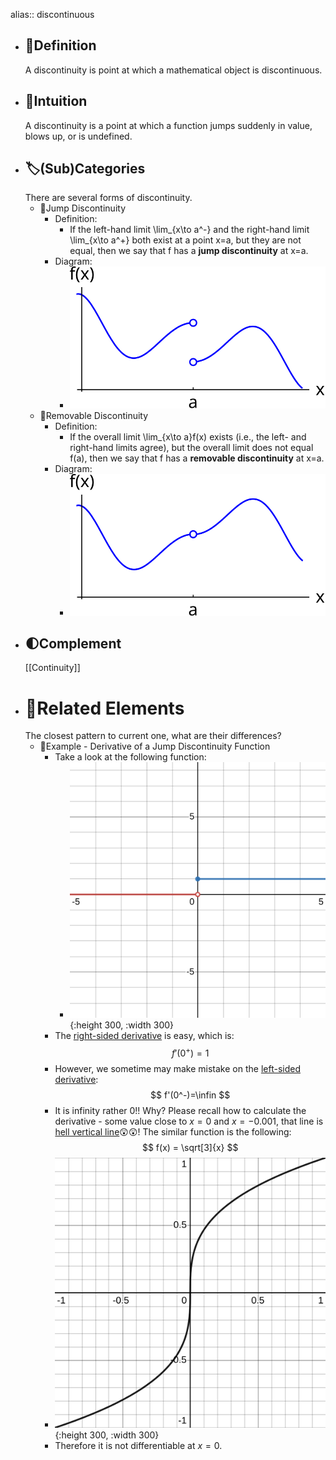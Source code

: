 alias:: discontinuous

- ## 📝Definition
  A discontinuity is point at which a mathematical object is discontinuous.
- ## 🧠Intuition
  A discontinuity is a point at which a function jumps suddenly in value, blows up, or is undefined.
- ## 🏷(Sub)Categories
  There are several forms of discontinuity.
	- 📌Jump Discontinuity
		- Definition:
			- If the left-hand limit \lim_{x\to a^-} and the right-hand limit \lim_{x\to a^+} both exist at a point x=a, but they are not equal, then we say that f has a **jump discontinuity** at x=a.
		- Diagram:
			- ![name](../assets/images_u0lim2_jump.svg)
	- 📌Removable Discontinuity
		- Definition:
			- If the overall limit \lim_{x\to a}f(x) exists (i.e., the left- and right-hand limits agree), but the overall limit does not equal f(a), then we say that f has a **removable discontinuity** at x=a.
		- Diagram:
			- ![name](../assets/images_u0lim2_removable.svg)
- ## 🌓Complement
  [[Continuity]]
- # 🧬Related Elements
   The closest pattern to current one, what are their differences?
	- 📌Example - Derivative of a Jump Discontinuity Function
		- Take a look at the following function:
			- ![name](../assets/images_u1der2_heavyside.svg){:height 300, :width 300}
		- The <u>right-sided derivative</u> is easy, which is:
		  $$
		  f'(0^+)=1
		  $$
		- However, we sometime may make mistake on the <u>left-sided derivative</u>:
		  $$
		  f'(0^-)=\infin
		  $$
		- It is infinity rather 0!! Why? Please recall how to calculate the derivative - some value close to $x=0$ and $x=-0.001$, that line is <u>hell vertical line</u>😲😲! The similar function is the following:
		  $$
		  f(x) = \sqrt[3]{x}
		  $$
		- ![name](../assets/sqrt3.svg){:height 300, :width 300}
		- Therefore it is not differentiable at $x=0$.